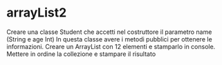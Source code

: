 # arrayList2

Creare una classe Student che accetti nel costruttore il parametro name (String e age Int)
In questa classe avere i metodi pubblici per ottenere le informazioni.
Creare un ArrayList con 12 elementi e stamparlo in console.
Mettere in ordine la collezione e stampare il risultato
